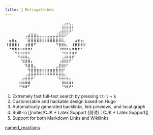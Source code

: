 ```yaml
---
title: 🧪 Retropath-Web
---
```



⠀⠀⠀⠀⠀⠀⠀⠀⠀⠀⠀⠀⠀⠀⠀⠀⠀⠀⣠⣶⣦⡄⠀⠀⠀⠀
⠀⠀⠀⠀⠀⠀⠀⠀⠀⠀⠀⠀⠀⠀⠀⠀⠀⢀⣿⣿⣿⠇⠀⠀⠀⠀
⠀⠀⠀⠀⠀⠀⢀⣴⣶⣶⣄⣀⣀⣀⣀⣀⣰⣿⣿⠟⠁⠀⠀⠀⠀⠀
⠀⣤⣶⣄⠀⠀⠈⣿⣿⣿⣿⣿⣿⣿⣿⣿⣿⣿⣇⠀⠀⠀⣠⣶⣤⠀
⠸⣿⣿⣿⡇⠀⣰⣿⣿⠋⠀⠀⠀⠀⠀⠀⠙⣿⣿⣆⠀⢸⣿⣿⣿⠇
⠀⠈⠻⣿⣿⣾⣿⣿⠃⠀⠀⠀⠀⠀⠀⠀⠀⠘⣿⣿⣷⣿⣿⠟⠁⠀
⠀⠀⠀⠈⢿⣿⣿⡁⠀⠀⠀⠀⠀⠀⠀⠀⠀⠀⢈⣿⣿⡿⠁⠀⠀⠀
⠀⠀⠀⠀⠀⢻⣿⣿⡄⠀⠀⠀⠀⠀⠀⠀⠀⢠⣿⣿⡟⠁⠀⠀⠀⠀
⠀⠀⠀⠀⠀⠀⠹⣿⣿⣄⠀⠀⠀⠀⠀⠀⣠⣿⣿⠏⠀⠀⠀⠀⠀⠀
⠀⠀⠀⠀⠀⠀⠀⢹⣿⣿⣿⣿⣿⣿⣿⣿⣿⣿⡏⠀⠀⠀⠀⠀⠀⠀
⠀⠀⠀⠀⠀⢀⣴⣿⣿⠏⠉⠉⠉⠉⠉⠉⠹⣿⣿⣦⡀⠀⠀⠀⠀⠀
⠀⠀⠀⠀⢰⣿⣿⣿⠁⠀⠀⠀⠀⠀⠀⠀⠀⠈⣿⣿⣿⡆⠀⠀⠀⠀
⠀⠀⠀⠀⠘⠻⠿⠋⠀⠀⠀⠀⠀⠀⠀⠀⠀⠀⠙⠿⠟⠃⠀⠀⠀⠀

1. Extremely fast full-text search by pressing `Ctrl` + `k`
2. Customizable and hackable design based on Hugo
3. Automatically generated backlinks, link previews, and local graph
4. Built-in [[notes/CJK + Latex Support (测试) | CJK + Latex Support]]
5. Support for both Markdown Links and Wikilinks


[named_reactions](notes/named_reactions.md) 

